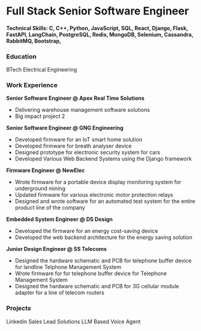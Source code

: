 # Full Stack Senior Software Engineer

#### Technical Skills: C, C++, Python, JavaScript, SQL, React, Django, Flask, FastAPI, LangChain, PostgreSQL, Redis, MongoDB, Selenium, Cassandra, RabbitMQ, Bootstrap, 

### Education
BTech Electrical Engineering

### Work Experience
**Senior Software Engineer @ Apex Real Time Solutions**
- Delivering warehouse management software solutions
- Big impact project 2

**Senior Software Engineer @ GNG Engineering**
- Developed firmware for an IoT smart home solution
- Developed firmware for breath analyser device
- Designed prototype for electronic security system for cars
- Developed Various Web Backend Systems using the Django framework

**Firmware Engineer @ NewElec**
- Wrote firmware for a portable device display monitoring system for underground mining
- Updated firmware for various electronic motor protection relays
- Designed and wrote software for an automated test system for the entire product line of the company

**Embedded System Engineer @ DS Design**
- Developed the firmware for an energy cost-saving device
- Developed the web backend architecture for the energy saving solution

**Junior Design Engineer @ SS Telecoms**
- Designed the hardware schematic and PCB for telephone buffer device for landline Telphone Management System
- Wrote firmware for for telephone buffer device for Telephone Management System
- Designed the hardware schematic and PCB for 3G cellular module adapter for a line of telecom routers

### Projects
Linkedin Sales Lead Solutions
LLM Based Voice Agent

